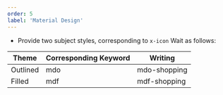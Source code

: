 ```yaml
---
order: 5
label: 'Material Design'
---
```


- Provide two subject styles, corresponding to `x-icon` Wait as follows:

| Theme    | Corresponding Keyword | Writing      |
| -------- | --------------------- | ------------ |
| Outlined | mdo                   | mdo-shopping |
| Filled   | mdf                   | mdf-shopping |
